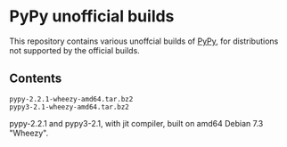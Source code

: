 # PyPy unofficial builds

This repository contains various unoffcial builds of [PyPy](http://pypy.org/),
for distributions not supported by the official builds.

## Contents

```
pypy-2.2.1-wheezy-amd64.tar.bz2
pypy3-2.1-wheezy-amd64.tar.bz2
```
pypy-2.2.1 and pypy3-2.1, with jit compiler, built on amd64
Debian 7.3 "Wheezy".
